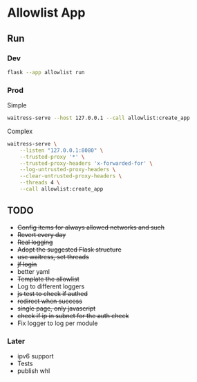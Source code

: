 # Allowlist App

## Run

### Dev

```bash
flask --app allowlist run
```

### Prod

Simple

```bash
waitress-serve --host 127.0.0.1 --call allowlist:create_app
```

Complex

```bash
waitress-serve \
    --listen "127.0.0.1:8080" \
    --trusted-proxy '*' \
    --trusted-proxy-headers 'x-forwarded-for' \
    --log-untrusted-proxy-headers \
    --clear-untrusted-proxy-headers \
    --threads 4 \
    --call allowlist:create_app
```

## TODO

* ~~Config items for always allowed networks and such~~
* ~~Revert every day~~
* ~~Real logging~~
* ~~Adopt the suggested Flask structure~~
* ~~use waitress, set threads~~
* ~~jf login~~
* better yaml
* ~~Template the allowlist~~
* Log to different loggers
* ~~js test to check if authed~~
* ~~redirect when success~~
* ~~single page, only javascript~~
* ~~check if ip in subnet for the auth check~~
* Fix logger to log per module

### Later

* ipv6 support
* Tests
* publish whl
